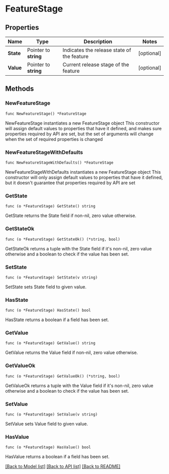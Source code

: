 # FeatureStage

## Properties

Name | Type | Description | Notes
------------ | ------------- | ------------- | -------------
**State** | Pointer to **string** | Indicates the release state of the feature | [optional] 
**Value** | Pointer to **string** | Current release stage of the feature | [optional] 

## Methods

### NewFeatureStage

`func NewFeatureStage() *FeatureStage`

NewFeatureStage instantiates a new FeatureStage object
This constructor will assign default values to properties that have it defined,
and makes sure properties required by API are set, but the set of arguments
will change when the set of required properties is changed

### NewFeatureStageWithDefaults

`func NewFeatureStageWithDefaults() *FeatureStage`

NewFeatureStageWithDefaults instantiates a new FeatureStage object
This constructor will only assign default values to properties that have it defined,
but it doesn't guarantee that properties required by API are set

### GetState

`func (o *FeatureStage) GetState() string`

GetState returns the State field if non-nil, zero value otherwise.

### GetStateOk

`func (o *FeatureStage) GetStateOk() (*string, bool)`

GetStateOk returns a tuple with the State field if it's non-nil, zero value otherwise
and a boolean to check if the value has been set.

### SetState

`func (o *FeatureStage) SetState(v string)`

SetState sets State field to given value.

### HasState

`func (o *FeatureStage) HasState() bool`

HasState returns a boolean if a field has been set.

### GetValue

`func (o *FeatureStage) GetValue() string`

GetValue returns the Value field if non-nil, zero value otherwise.

### GetValueOk

`func (o *FeatureStage) GetValueOk() (*string, bool)`

GetValueOk returns a tuple with the Value field if it's non-nil, zero value otherwise
and a boolean to check if the value has been set.

### SetValue

`func (o *FeatureStage) SetValue(v string)`

SetValue sets Value field to given value.

### HasValue

`func (o *FeatureStage) HasValue() bool`

HasValue returns a boolean if a field has been set.


[[Back to Model list]](../README.md#documentation-for-models) [[Back to API list]](../README.md#documentation-for-api-endpoints) [[Back to README]](../README.md)


